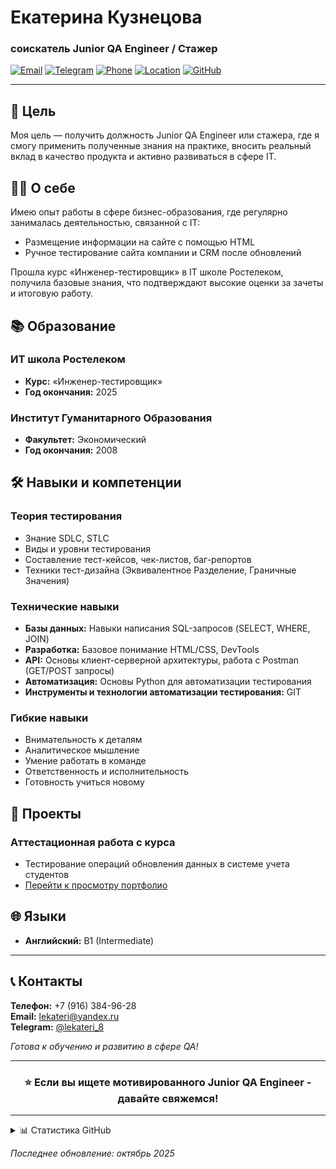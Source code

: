# Екатерина Кузнецова 
### соискатель Junior QA Engineer / Стажер

[![Email](https://img.shields.io/badge/Email-lekateri@yandex.ru-blue?style=for-the-badge&logo=gmail)](mailto:lekateri@yandex.ru)
[![Telegram](https://img.shields.io/badge/Telegram-@lekateri_8-blue?style=for-the-badge&logo=telegram)](https://t.me/lekateri_8)
[![Phone](https://img.shields.io/badge/Phone-%2B7%20(916)%20384--96--28-green?style=for-the-badge&logo=whatsapp)](tel:+79163849628)
[![Location](https://img.shields.io/badge/Location-Moscow-red?style=for-the-badge&logo=map)]()
[![GitHub](https://img.shields.io/badge/GitHub-Portfolio-black?style=for-the-badge&logo=github)](https://github.com/lekateri/qa-portfolio)

---

## 🎯 Цель

Моя цель — получить должность Junior QA Engineer или стажера, где я смогу применить полученные знания на практике, вносить реальный вклад в качество продукта и активно развиваться в сфере IT.

## 👨‍💻 О себе

Имею опыт работы в сфере бизнес-образования, где регулярно занималась деятельностью, связанной с IT:
- Размещение информации на сайте с помощью HTML
- Ручное тестирование сайта компании и CRM после обновлений

Прошла курс «Инженер-тестировщик» в IT школе Ростелеком, получила базовые знания, что подтверждают высокие оценки за зачеты и итоговую работу.

## 📚 Образование

### **ИТ школа Ростелеком**
- **Курс:** «Инженер-тестировщик»
- **Год окончания:** 2025

### **Институт Гуманитарного Образования**
- **Факультет:** Экономический
- **Год окончания:** 2008

## 🛠 Навыки и компетенции

### **Теория тестирования**
- Знание SDLC, STLC
- Виды и уровни тестирования
- Составление тест-кейсов, чек-листов, баг-репортов
- Техники тест-дизайна (Эквивалентное Разделение, Граничные Значения)

### **Технические навыки**
- **Базы данных:** Навыки написания SQL-запросов (SELECT, WHERE, JOIN)
- **Разработка:** Базовое понимание HTML/CSS, DevTools
- **API:** Основы клиент-серверной архитектуры, работа с Postman (GET/POST запросы)
- **Автоматизация:** Основы Python для автоматизации тестирования
- **Инструменты и технологии автоматизации тестирования:** GIT

### **Гибкие навыки**
- Внимательность к деталям
- Аналитическое мышление
- Умение работать в команде
- Ответственность и исполнительность
- Готовность учиться новому

## 📁 Проекты

### **Аттестационная работа с курса**
- Тестирование операций обновления данных в системе учета студентов
- [Перейти к просмотру портфолио](https://github.com/lekateri/qa-portfolio/tree/917d47640dc1b8a01dcc5fea630227fd85969975/%D0%A0%D0%95%D0%97%D0%AE%D0%9C%D0%95)

## 🌐 Языки
- **Английский:** B1 (Intermediate)

---

## 📞 Контакты

**Телефон:** +7 (916) 384-96-28  
**Email:** lekateri@yandex.ru  
**Telegram:** [@lekateri_8](https://t.me/lekateri_8)  

*Готова к обучению и развитию в сфере QA!*

---

<div align="center">

### ⭐ Если вы ищете мотивированного Junior QA Engineer - давайте свяжемся!

</div>

---

<details>
<summary>📊 Статистика GitHub</summary>


</details>

*Последнее обновление: октябрь 2025*
